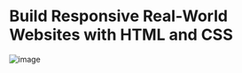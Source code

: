 # Build Responsive Real-World Websites with HTML and CSS
![image](https://user-images.githubusercontent.com/100791622/179404909-1a529001-ccd5-4b8f-ad26-58f8da1bd06b.png)
